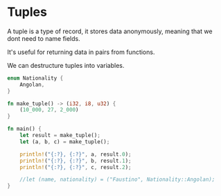 # Tuples 

A tuple is a type of record, it stores data anonymously, meaning that we dont need to name fields.

It's useful for returning data in pairs from functions.

We can destructure tuples into variables.

```rust
enum Nationality {
    Angolan,
}

fn make_tuple() -> (i32, i8, u32) {
    (10_000, 27, 2_000)
}

fn main() {
    let result = make_tuple();
    let (a, b, c) = make_tuple();

    println!("{:?}, {:?}", a, result.0);
    println!("{:?}, {:?}", b, result.1);
    println!("{:?}, {:?}", c, result.2);

    //let (name, nationality) = ("Faustino", Nationality::Angolan);
}

```